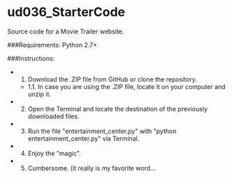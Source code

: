 # ud036_StarterCode
Source code for a Movie Trailer website.

###Requirements:
Python 2.7+

###Instructions:
* 1. Download the .ZIP file from GitHub or clone the repository.
	* 1.1. In case you are using the .ZIP file, locate it on your computer and unzip it.
* 2. Open the Terminal and locate the destination of the previously downloaded files.
* 3. Run the file "entertainment_center.py" with "python entertainment_center.py" via Terminal.
* 4. Enjoy the "magic".
* 5. Cumbersome. (it really is my favorite word...